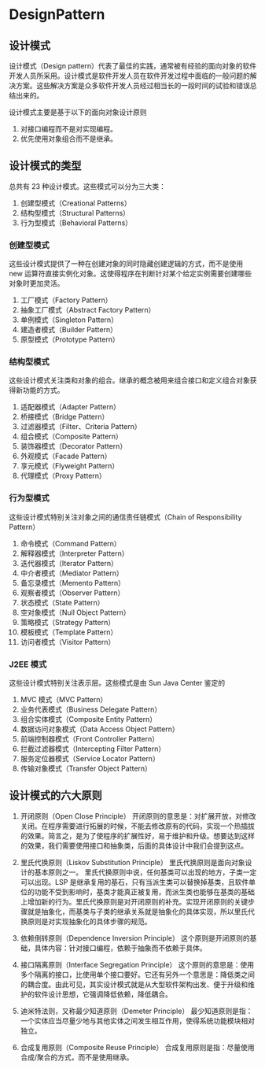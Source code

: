 # DesignPattern

## 设计模式

设计模式（Design pattern）代表了最佳的实践，通常被有经验的面向对象的软件开发人员所采用。设计模式是软件开发人员在软件开发过程中面临的一般问题的解决方案。这些解决方案是众多软件开发人员经过相当长的一段时间的试验和错误总结出来的。

设计模式主要是基于以下的面向对象设计原则

1. 对接口编程而不是对实现编程。
2. 优先使用对象组合而不是继承。

## 设计模式的类型

总共有 23 种设计模式。这些模式可以分为三大类：

1. 创建型模式（Creational Patterns）
2. 结构型模式（Structural Patterns）
3. 行为型模式（Behavioral Patterns）

### 创建型模式

这些设计模式提供了一种在创建对象的同时隐藏创建逻辑的方式，而不是使用 new 运算符直接实例化对象。这使得程序在判断针对某个给定实例需要创建哪些对象时更加灵活。

1. 工厂模式（Factory Pattern）
2. 抽象工厂模式（Abstract Factory Pattern）
3. 单例模式（Singleton Pattern）
4. 建造者模式（Builder Pattern）
5. 原型模式（Prototype Pattern）

### 结构型模式

这些设计模式关注类和对象的组合。继承的概念被用来组合接口和定义组合对象获得新功能的方式。

1. 适配器模式（Adapter Pattern）
2. 桥接模式（Bridge Pattern）
3. 过滤器模式（Filter、Criteria Pattern）
4. 组合模式（Composite Pattern）
5. 装饰器模式（Decorator Pattern）
6. 外观模式（Facade Pattern）
7. 享元模式（Flyweight Pattern）
8. 代理模式（Proxy Pattern）

### 行为型模式

这些设计模式特别关注对象之间的通信责任链模式（Chain of Responsibility Pattern）

1. 命令模式（Command Pattern）
2. 解释器模式（Interpreter Pattern）
3. 迭代器模式（Iterator Pattern）
4. 中介者模式（Mediator Pattern）
5. 备忘录模式（Memento Pattern）
6. 观察者模式（Observer Pattern）
7. 状态模式（State Pattern）
8. 空对象模式（Null Object Pattern）
9. 策略模式（Strategy Pattern）
10. 模板模式（Template Pattern）
11. 访问者模式（Visitor Pattern）

### J2EE 模式

这些设计模式特别关注表示层。这些模式是由 Sun Java Center 鉴定的

1. MVC 模式（MVC Pattern）
2. 业务代表模式（Business Delegate Pattern）
3. 组合实体模式（Composite Entity Pattern）
4. 数据访问对象模式（Data Access Object Pattern）
5. 前端控制器模式（Front Controller Pattern）
6. 拦截过滤器模式（Intercepting Filter Pattern）
7. 服务定位器模式（Service Locator Pattern）
8. 传输对象模式（Transfer Object Pattern）

## 设计模式的六大原则

1. 开闭原则（Open Close Principle）
开闭原则的意思是：对扩展开放，对修改关闭。在程序需要进行拓展的时候，不能去修改原有的代码，实现一个热插拔的效果。简言之，是为了使程序的扩展性好，易于维护和升级。想要达到这样的效果，我们需要使用接口和抽象类，后面的具体设计中我们会提到这点。

2. 里氏代换原则（Liskov Substitution Principle）
里氏代换原则是面向对象设计的基本原则之一。 里氏代换原则中说，任何基类可以出现的地方，子类一定可以出现。LSP 是继承复用的基石，只有当派生类可以替换掉基类，且软件单位的功能不受到影响时，基类才能真正被复用，而派生类也能够在基类的基础上增加新的行为。里氏代换原则是对开闭原则的补充。实现开闭原则的关键步骤就是抽象化，而基类与子类的继承关系就是抽象化的具体实现，所以里氏代换原则是对实现抽象化的具体步骤的规范。

3. 依赖倒转原则（Dependence Inversion Principle）
这个原则是开闭原则的基础，具体内容：针对接口编程，依赖于抽象而不依赖于具体。

4. 接口隔离原则（Interface Segregation Principle）
这个原则的意思是：使用多个隔离的接口，比使用单个接口要好。它还有另外一个意思是：降低类之间的耦合度。由此可见，其实设计模式就是从大型软件架构出发、便于升级和维护的软件设计思想，它强调降低依赖，降低耦合。

5. 迪米特法则，又称最少知道原则（Demeter Principle）
最少知道原则是指：一个实体应当尽量少地与其他实体之间发生相互作用，使得系统功能模块相对独立。

6. 合成复用原则（Composite Reuse Principle）
合成复用原则是指：尽量使用合成/聚合的方式，而不是使用继承。

